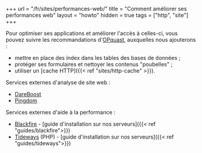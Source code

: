 +++
url = "/fr/sites/performances-web/"
title = "Comment améliorer ses performances web"
layout = "howto"
hidden = true
tags = ["http", "site"]
+++

Pour optimiser ses applications et améliorer l'accès à celles-ci, vous pouvez suivre les recommandations d'[OPquast](https://checklists.opquast.com/fr/webperf/), auxquelles nous ajouterons :

- mettre en place des index dans les tables des bases de données ;
- protéger ses formulaires et nettoyer les contenus "poubelles" ;
- utiliser un [cache HTTP]({{< ref "sites/http-cache" >}}).

Services externes d'analyse de site web :

- [DareBoost](https://www.dareboost.com/fr)
- [Pingdom](https://tools.pingdom.com/)

Services externes d'aide à la performance :

- [Blackfire](https://blackfire.io/) - [guide d'installation sur nos serveurs]({{< ref "guides/blackfire">}})
- [Tideways](https://tideways.com/) (PHP) - [guide d'installation sur nos serveurs]({{< ref "guides/tideways">}})

